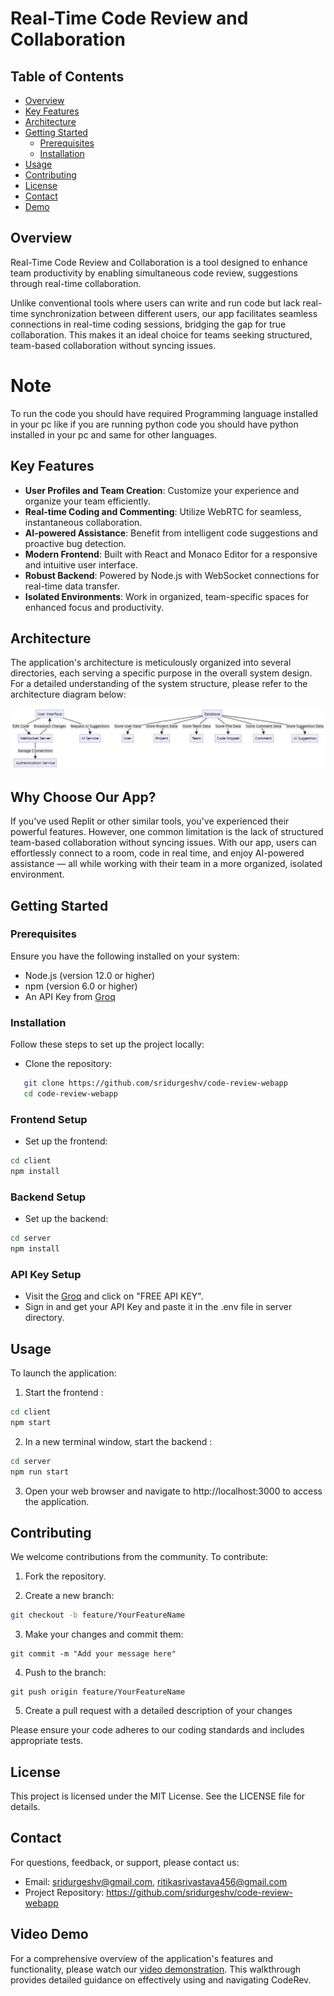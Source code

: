 # Real-Time Code Review and Collaboration

## Table of Contents

- [Overview](#overview)
- [Key Features](#key-features)
- [Architecture](#architecture)
- [Getting Started](#getting-started)
  - [Prerequisites](#prerequisites)
  - [Installation](#installation)
- [Usage](#usage)
- [Contributing](#contributing)
- [License](#license)
- [Contact](#contact)
- [Demo](#demo)

## Overview

Real-Time Code Review and Collaboration is a tool designed to enhance team productivity by enabling simultaneous code review, suggestions through real-time collaboration.

Unlike conventional tools where users can write and run code but lack real-time synchronization between different users, our app facilitates seamless connections in real-time coding sessions, bridging the gap for true collaboration. This makes it an ideal choice for teams seeking structured, team-based collaboration without syncing issues.

# Note 

To run the code you should have required Programming language installed in your pc like if you are running python code you should have python installed in your pc and same for other languages.

## Key Features

- **User Profiles and Team Creation**: Customize your experience and organize your team efficiently.
- **Real-time Coding and Commenting**: Utilize WebRTC for seamless, instantaneous collaboration.
- **AI-powered Assistance**: Benefit from intelligent code suggestions and proactive bug detection.
- **Modern Frontend**: Built with React and Monaco Editor for a responsive and intuitive user interface.
- **Robust Backend**: Powered by Node.js with WebSocket connections for real-time data transfer.
- **Isolated Environments**: Work in organized, team-specific spaces for enhanced focus and productivity.

## Architecture

The application's architecture is meticulously organized into several directories, each serving a specific purpose in the overall system design. For a detailed understanding of the system structure, please refer to the architecture diagram below:

![Architecture Diagram](https://github.com/sridurgeshv/code-review-webapp/blob/main/arch.JPG)


## Why Choose Our App?

If you've used Replit or other similar tools, you've experienced their powerful features. However, one common limitation is the lack of structured team-based collaboration without syncing issues. With our app, users can effortlessly connect to a room, code in real time, and enjoy AI-powered assistance — all while working with their team in a more organized, isolated environment.

## Getting Started

### Prerequisites

Ensure you have the following installed on your system:
- Node.js (version 12.0 or higher)
- npm (version 6.0 or higher)
- An API Key from [Groq](https://groq.com/)

### Installation

Follow these steps to set up the project locally:

- Clone the repository:
```bash
   git clone https://github.com/sridurgeshv/code-review-webapp
   cd code-review-webapp
```

### Frontend Setup

- Set up the frontend:
```bash
cd client
npm install
```

### Backend Setup

- Set up the backend:
```bash
cd server
npm install
```

### API Key Setup

- Visit the [Groq](https://groq.com/) and click on "FREE API KEY".
- Sign in and get your API Key and paste it in the .env file in server directory.

## Usage

To launch the application:

1. Start the frontend :
```bash
cd client
npm start
```

2. In a new terminal window, start the backend :
```bash
cd server
npm run start
```

3. Open your web browser and navigate to http://localhost:3000 to access the application.

## Contributing

We welcome contributions from the community. To contribute:

1. Fork the repository.

2. Create a new branch:
```bash
git checkout -b feature/YourFeatureName
```

3. Make your changes and commit them:
```
git commit -m "Add your message here"
```

4. Push to the branch:
```
git push origin feature/YourFeatureName
```

5. Create a pull request with a detailed description of your changes

Please ensure your code adheres to our coding standards and includes appropriate tests.

## License

This project is licensed under the MIT License. See the LICENSE file for details.

## Contact

For questions, feedback, or support, please contact us:

- Email: sridurgeshv@gmail.com, ritikasrivastava456@gmail.com
- Project Repository: https://github.com/sridurgeshv/code-review-webapp

## Video Demo
For a comprehensive overview of the application's features and functionality, please watch our [video demonstration](https://youtu.be/yPwKMofsTlY). This walkthrough provides detailed guidance on effectively using and navigating CodeRev.
